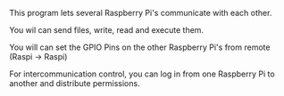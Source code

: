This program lets several Raspberry Pi's communicate with each other.

You wil can send files, write, read and execute them.

You will can set the GPIO Pins on the other Raspberry Pi's from remote (Raspi -> Raspi)

For intercommunication control, you can log in from one Raspberry Pi to another and distribute permissions.
